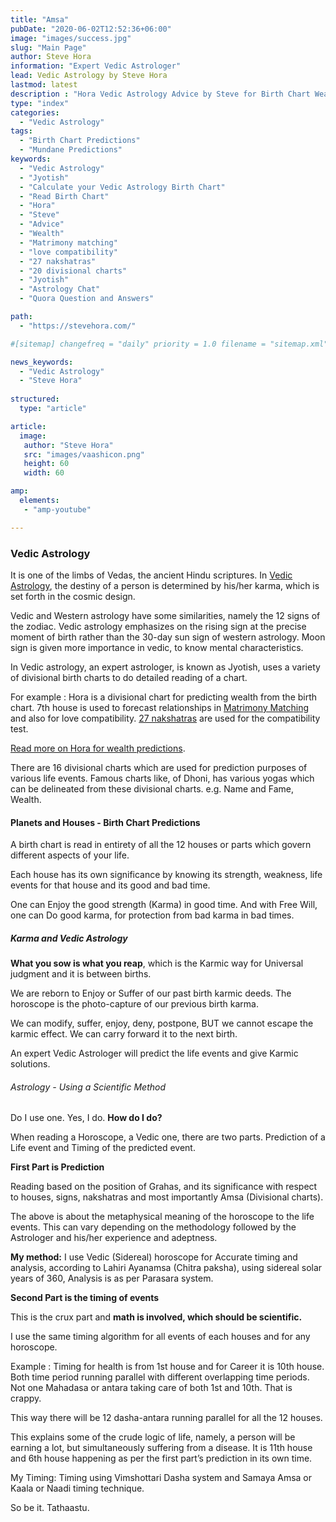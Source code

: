 ```yaml
---
title: "Amsa"
pubDate: "2020-06-02T12:52:36+06:00"
image: "images/success.jpg"
slug: "Main Page"
author: Steve Hora
information: "Expert Vedic Astrologer"
lead: Vedic Astrology by Steve Hora
lastmod: latest 
description : "Hora Vedic Astrology Advice by Steve for Birth Chart Wealth Predictions"
type: "index"
categories: 
  - "Vedic Astrology"
tags:
  - "Birth Chart Predictions"
  - "Mundane Predictions"
keywords:
  - "Vedic Astrology"
  - "Jyotish"
  - "Calculate your Vedic Astrology Birth Chart"
  - "Read Birth Chart"
  - "Hora"
  - "Steve"
  - "Advice"
  - "Wealth"
  - "Matrimony matching"
  - "love compatibility"
  - "27 nakshatras"
  - "20 divisional charts"
  - "Jyotish"
  - "Astrology Chat"
  - "Quora Question and Answers"

path:
  - "https://stevehora.com/"

#[sitemap] changefreq = "daily" priority = 1.0 filename = "sitemap.xml"

news_keywords:
  - "Vedic Astrology"
  - "Steve Hora"
  
structured:
  type: "article"

article:
  image:
   author: "Steve Hora"
   src: "images/vaashicon.png"
   height: 60
   width: 60

amp:
  elements:
   - "amp-youtube"

---
```


### Vedic Astrology
It is one of the limbs of Vedas, the ancient Hindu scriptures. In  [Vedic Astrology](https://en.wikipedia.org/wiki/Hindu_astrology), the destiny of a person is determined by his/her karma, which is set forth in the cosmic design.

Vedic and Western astrology have some similarities, namely the 12 signs of the zodiac. Vedic astrology emphasizes on the rising sign at the precise moment of birth rather than the 30-day sun sign of western astrology. Moon sign is given more importance in vedic, to know mental characteristics. 

In Vedic astrology, an expert astrologer, is known as Jyotish, uses a variety of divisional birth charts to do detailed reading of a chart.

For example : Hora is a divisional chart for predicting wealth from the birth chart. 7th house is used to forecast relationships in [Matrimony Matching](/articles/marriage-compatibility/) and also for love compatibility. [27 nakshatras](/articles/nakshatras/) are used for the compatibility test.

[Read more on Hora for wealth predictions](/articles/hora-wealth/).

There are 16 divisional charts which are used for prediction purposes of various life events. Famous charts like, of Dhoni, has various yogas which can be delineated from these divisional charts. e.g. Name and Fame, Wealth.

#### Planets and Houses - Birth Chart Predictions

A birth chart is read in entirety of all the 12 houses or parts which govern different aspects of your life.

Each house has its own significance by knowing its strength, weakness, life events for that house and its good and bad time.

One can Enjoy the good strength (Karma) in good time. And with Free Will, one can Do good karma, for protection from bad karma in bad times.

##### Karma and Vedic Astrology

**What you sow is what you reap**, which is the Karmic way for Universal judgment and it is between births.

We are reborn to Enjoy or Suffer of our past birth karmic deeds. The horoscope is the photo-capture of our previous birth karma.

We can modify, suffer, enjoy, deny, postpone, BUT we cannot escape the karmic effect. We can carry forward it to the next birth.

An expert Vedic Astrologer will predict the life events and give Karmic solutions.

###### Astrology - Using a Scientific Method

Do I use one. Yes, I do. **How do I do?**

When reading a Horoscope, a Vedic one, there are two parts. Prediction of a Life event and Timing of the predicted event.

**First Part is Prediction**

Reading based on the position of Grahas, and its significance with respect to houses, signs, nakshatras and most importantly Amsa (Divisional charts).

The above is about the metaphysical meaning of the horoscope to the life events. This can vary depending on the methodology followed by the Astrologer and his/her experience and adeptness.

**My method:** I use Vedic (Sidereal) horoscope for Accurate timing and analysis, according to Lahiri Ayanamsa (Chitra paksha), using sidereal solar years of 360, Analysis is as per Parasara system.

**Second Part is the timing of events**

This is the crux part and **math is involved, which should be scientific.**

I use the same timing algorithm for all events of each houses and for any horoscope.

Example : Timing for health is from 1st house and for Career it is 10th house. Both time period running parallel with different overlapping time periods. Not one Mahadasa or antara taking care of both 1st and 10th. That is crappy.

This way there will be 12 dasha-antara running parallel for all the 12 houses.

This explains some of the crude logic of life, namely, a person will be earning a lot, but simultaneously suffering from a disease. It is 11th house and 6th house happening as per the first part’s prediction in its own time.

My Timing: Timing using Vimshottari Dasha system and Samaya Amsa or Kaala or Naadi timing technique.

So be it. Tathaastu.